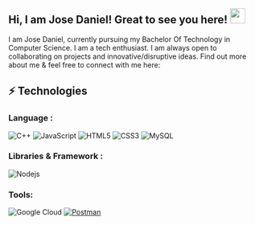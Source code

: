 ## Hi, I am Jose Daniel! Great to see you here! <img src="https://raw.githubusercontent.com/aemmadi/aemmadi/master/wave.gif" width="30px">

I am Jose Daniel, currently pursuing my Bachelor Of Technology in Computer Science. I am a tech enthusiast. I am always open to collaborating on projects and innovative/disruptive ideas. Find out more about me & feel free to connect with me here:


## ⚡ Technologies

### Language :

![C++](https://img.shields.io/badge/-C++-00599C?style=flat-square&logo=c)
![JavaScript](https://img.shields.io/badge/-JavaScript-black?style=flat-square&logo=javascript)
![HTML5](https://img.shields.io/badge/-HTML5-E34F26?style=flat-square&logo=html5&logoColor=white)
![CSS3](https://img.shields.io/badge/-CSS3-1572B6?style=flat-square&logo=css3)
![MySQL](https://img.shields.io/badge/-MySQL-black?style=flat-square&logo=mysql)
### Libraries & Framework :

![Nodejs](https://img.shields.io/badge/-Nodejs-black?style=flat-square&logo=Node.js)

### Tools:

![Google Cloud](https://img.shields.io/badge/Google%20Cloud-black?style=flat-square&logo=google-cloud)
<a href="#"><img alt="Postman" src="https://img.shields.io/badge/Postman-FF6C37?logo=postman&logoColor=white"></a>



<br>
